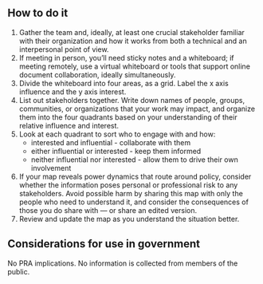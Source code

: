 ## How to do it

1. Gather the team and, ideally, at least one crucial  stakeholder familiar with their organization and how it works from both a technical and an interpersonal point of view. 
1. If meeting in person, you’ll need sticky notes and a whiteboard; if meeting remotely, use a virtual whiteboard or tools that support online document collaboration, ideally simultaneously.
1. Divide the whiteboard into four areas, as a grid. Label the x axis influence and the y axis interest.
1. List out stakeholders together. Write down names of people, groups, communities, or organizations that your work may impact, and organize them into the four quadrants based on your understanding of their relative influence and interest. 
1. Look at each quadrant to sort who to engage with and how:
    - interested and influential - collaborate with them
    - either influential or interested - keep them informed
    - neither influential nor interested - allow them to drive their own involvement
1. If your map reveals power dynamics that route around policy, consider whether the information poses personal or professional risk to any stakeholders. Avoid possible harm by sharing this map with only the people who need to understand it, and consider the consequences of those you do share with — or share an edited version.
1. Review and update the map as you understand the situation better.

<section class="method--section method--section--18f-example" markdown="1" >

## Considerations for use in government

No PRA implications. No information is collected from members of the public.

</section>

